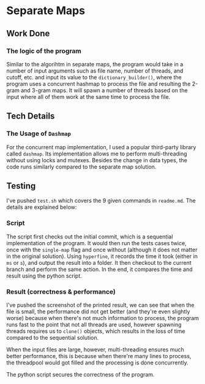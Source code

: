 # Separate Maps

## Work Done

### The logic of the program

Similar to the algorihtm in separate maps, the program would take in a number of input arguments such as file name, number of threads, and cutoff, etc. and input its value to the `dictionary_builder()`, where the program uses a concurrent hashmap to process the file and resulting the 2-gram and 3-gram maps. It will spawn a number of threads based on the input where all of them work at the same time to process the file.

## Tech Details

### The Usage of `Dashmap`

For the concurrent map implementation, I used a popular third-party library called `dashmap`. Its implementation allows me to perform multi-threading without using locks and mutexes. Besides the change in data types, the code runs similarly compared to the separate map solution.

## Testing

I've pushed `test.sh` which covers the 9 given commands in `readme.md`. The details are explained below:

### Script

The script first checks out the initial commit, which is a sequential implementation of the program. It would then run the tests cases twice, once with the `single-map` flag and once without (although it does not matter in the original solution). Using `hyperfine`, it records the time it took (either in `ms` or `s`), and output the result into a folder. It then checkout to the current branch and perform the same action. In the end, it compares the time and result using the python script.

### Result (correctness & performance)

I've pushed the screenshot of the printed result, we can see that when the file is small, the performance did not get better (and they're even slightly worse) because when there's not much information to process, the program runs fast to the point that not all threads are used, however spawning threads requires us to `clone()` objects, which results in the loss of time compared to the sequential solution.

When the input files are large, however, multi-threading ensures much better performance, this is because when there're many lines to process, the threadpool would got filled and the processing is done concurrently.

The python script secures the correctness of the program.
